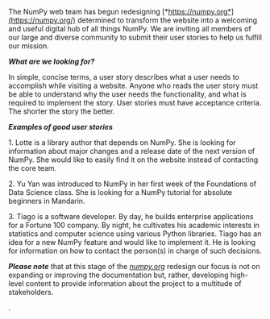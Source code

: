 The NumPy web team has begun redesigning
[*https://numpy.org*](https://numpy.org/) determined to transform the
website into a welcoming and useful digital hub of all things NumPy. We
are inviting all members of our large and diverse community to submit
their user stories to help us fulfill our mission.

***What are we looking for?***

In simple, concise terms, a user story describes what a user needs to
accomplish while visiting a website. Anyone who reads the user story
must be able to understand why the user needs the functionality, and
what is required to implement the story. User stories must have
acceptance criteria. The shorter the story the better.

***Examples of good user stories***

1\. Lotte is a library author that depends on NumPy. She is looking for
information about major changes and a release date of the next version
of NumPy. She would like to easily find it on the website instead of
contacting the core team.

2\. Yu Yan was introduced to NumPy in her first week of the Foundations
of Data Science class. She is looking for a NumPy tutorial for absolute
beginners in Mandarin.

3\. Tiago is a software developer. By day, he builds enterprise
applications for a Fortune 100 company. By night, he cultivates his
academic interests in statistics and computer science using various
Python libraries. Tiago has an idea for a new NumPy feature and would
like to implement it. He is looking for information on how to contact
the person(s) in charge of such decisions.

***Please note*** that at this stage of the
[*numpy.org*](http://numpy.org/) redesign our focus is not on expanding
or improving the documentation but, rather, developing high-level
content to provide information about the project to a multitude of
stakeholders.

.

